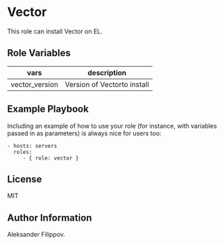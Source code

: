 Vector
=========

This role can install Vector on EL.

Role Variables
--------------

| vars | description |
|------|-------------|
| vector_version | Version of Vectorto install |


Example Playbook
----------------

Including an example of how to use your role (for instance, with variables passed in as parameters) is always nice for users too:

    - hosts: servers
      roles:
         - { role: vector }

License
-------

MIT

Author Information
------------------

Aleksander Filippov.
